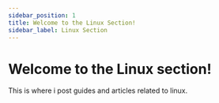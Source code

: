 ```yaml
---
sidebar_position: 1
title: Welcome to the Linux Section!
sidebar_label: Linux Section
---
```


# Welcome to the Linux section!

This is where i post guides and articles related to linux.
